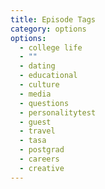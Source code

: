 ```yaml
---
title: Episode Tags
category: options
options:
  - college life
  - ""
  - dating
  - educational
  - culture
  - media
  - questions
  - personalitytest
  - guest
  - travel
  - tasa
  - postgrad
  - careers
  - creative
---
```

